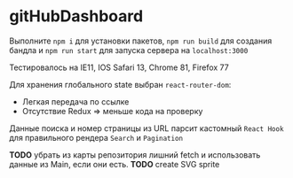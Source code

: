 # gitHubDashboard

Выполните ```npm i``` для установки пакетов, ```npm run build``` для создания бандла и ```npm run start``` для запуска сервера на ```localhost:3000```

Тестировалось на IE11, IOS Safari 13, Chrome 81, Firefox 77

Для хранения глобального state выбран ```react-router-dom```: 
* Легкая передача по ссылке 
* Отсутствие Redux => меньше кода на проверку

Данные поиска и номер страницы из URL парсит кастомный ```React Hook``` для правильного рендера ```Search``` и ```Pagination```

**TODO** убрать из карты репозитория лишний fetch и использовать данные из Main, если они есть.
**TODO** create SVG sprite
